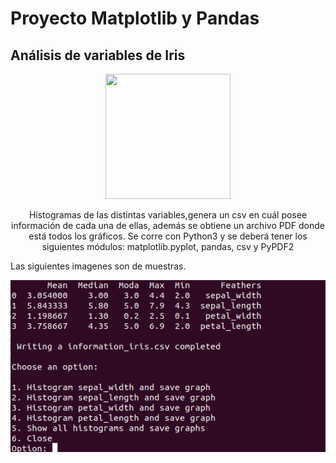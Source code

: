  <h1>Proyecto Matplotlib y Pandas </h1>
 <h2> Análisis de variables de Iris</h2>

<p align="center">
 <img width="200" height="200" src=https://i2.wp.com/www.gnuband.org/wp-content/uploads/2017/12/xkcd_matplotlib_styles_gallery.png?resize=625%2C400 />
</p>

<p align ="center">Histogramas de las distintas variables,genera un csv en cuál posee información de cada una de ellas, además se obtiene un archivo PDF donde está todos los gráficos. Se corre con Python3 y se deberá tener los siguientes módulos: matplotlib.pyplot, pandas, csv y PyPDF2 </p>

Las siguientes imagenes son de muestras.

![alt text](https://github.com/aracelilopez/projectiris/blob/master/img.png)

